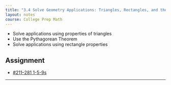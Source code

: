 ```yaml
---
title: "3.4 Solve Geometry Applications: Triangles, Rectangles, and the Pythagorean Theorem"
layout: notes
course: College Prep Math
---
```


- Solve applications using properties of triangles
- Use the Pythagorean Theorem
- Solve applications using rectangle properties

## Assignment

- [#211–281 1-5-9s](https://openstax.org/books/elementary-algebra-2e/pages/3-4-solve-geometry-applications-triangles-rectangles-and-the-pythagorean-theorem#fs-id1168345462054)

---

